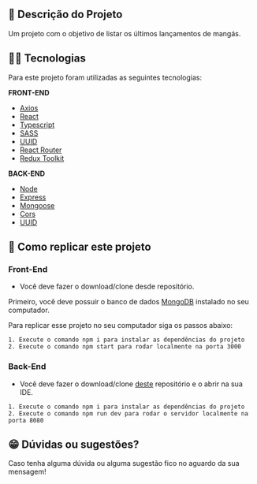 ## :ledger: Descrição do Projeto

Um projeto com o objetivo de listar os últimos lançamentos de mangás.

## :man_technologist: Tecnologias

Para este projeto foram utilizadas as seguintes tecnologias:

**FRONT-END**

- [Axios](https://axios-http.com/ptbr/docs/intro)
- [React](https://pt-br.reactjs.org/)
- [Typescript](https://www.typescriptlang.org/)
- [SASS](https://sass-lang.com/)
- [UUID](https://www.uuidgenerator.net/)
- [React Router]()
- [Redux Toolkit]()

**BACK-END**

- [Node](https://nodejs.org/en/)
- [Express](https://expressjs.com/pt-br/)
- [Mongoose](https://mongoosejs.com/docs/queries.html)
- [Cors](https://www.npmjs.com/package/cors)
- [UUID](https://www.npmjs.com/package/uuid)

## :dvd: Como replicar este projeto

### Front-End

- Você deve fazer o download/clone desde repositório.

Primeiro, você deve possuir o banco de dados [MongoDB](https://www.mongodb.com/pt-br) instalado no seu computador.

Para replicar esse projeto no seu computador siga os passos abaixo:

```
1. Execute o comando npm i para instalar as dependências do projeto
2. Execute o comando npm start para rodar localmente na porta 3000
```

### Back-End

- Você deve fazer o download/clone [deste]() repositório e o abrir na sua IDE.

```
1. Execute o comando npm i para instalar as dependências do projeto
2. Execute o comando npm run dev para rodar o servidor localmente na porta 8080
```

## :grin: Dúvidas ou sugestões?

Caso tenha alguma dúvida ou alguma sugestão fico no aguardo da sua mensagem!